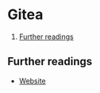 # Gitea

1. [Further readings](#further-readings)

## Further readings

- [Website]

<!--
  Reference
  ═╬═Time══
  -->

<!-- In-article sections -->
<!-- Knowledge base -->
<!-- Files -->
<!-- Upstream -->
[website]: https://about.gitea.com/

<!-- Others -->
